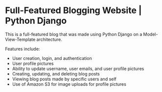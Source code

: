 # Full-Featured Blogging Website | Python Django

This is a full-featured blog that was made using Python Django on a Model-View-Template architecture.

Features include:
- User creation, login, and authentication
- User profile pictures
- Ability to update username, user emails, and user profile pictures
- Creating, updating, and deleting blog posts
- Viewing blog posts made by specific users and self
- Use of Amazon S3 for image uploads for profile pictures
